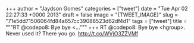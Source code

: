 
+++
author = "Jaydson Gomes"
categories = ["tweet"]
date = "Tue Apr 02 22:27:33 +0000 2013"
draft = false
image = "{TWEET_IMAGE}"
slug = "71e5dd71506064fd84a657cc39088523d62df4d1"
tags = ["tweet"]
title = """RT @codepo8: Bye bye &lt;..."""
+++
RT @codepo8: Bye bye &lt;hgroup&gt;. Never used it? There you go.  http://t.co/WVjO3ZZVMf
